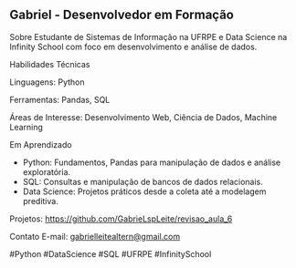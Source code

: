 ## Gabriel - Desenvolvedor em Formação
Sobre
Estudante de Sistemas de Informação na UFRPE e Data Science na Infinity School com foco em desenvolvimento e análise de dados.

Habilidades Técnicas

Linguagens: Python

Ferramentas: Pandas, SQL

Áreas de Interesse: Desenvolvimento Web, Ciência de Dados, Machine Learning

Em Aprendizado
- Python: Fundamentos, Pandas para manipulação de dados e análise exploratória.
- SQL: Consultas e manipulação de bancos de dados relacionais.
- Data Science: Projetos práticos desde a coleta até a modelagem preditiva.

Projetos: https://github.com/GabrieLspLeite/revisao_aula_6

Contato
E-mail: gabrielleitealtern@gmail.com

#Python #DataScience #SQL #UFRPE #InfinitySchool
